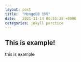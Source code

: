 ```yaml
---
layout: post
title:  "MongoDB 정리"
date:   2021-11-14 00:55:38 +0900
categories: jekyll parctice
---
```


## This is example!

this is example